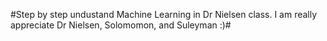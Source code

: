 #Step by step undustand Machine Learning in Dr Nielsen class. I am really appreciate Dr Nielsen, Solomomon, and Suleyman :)#
